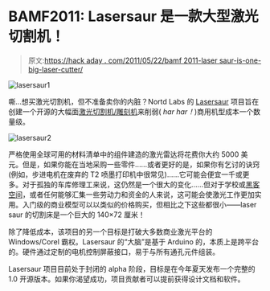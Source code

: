 # BAMF2011: Lasersaur 是一款大型激光切割机！

> 原文:[https://hack aday . com/2011/05/22/bamf 2011-laser saur-is-one-big-laser-cutter/](https://hackaday.com/2011/05/22/bamf2011-lasersaur-is-one-big-laser-cutter/)

![](../Images/059759676b734ac3b85a45d49d224c18.png "lasersaur1")

嘶…想买激光切割机，但不准备卖你的内脏？Nortd Labs 的 [Lasersaur](http://www.lasersaur.com/) 项目旨在创建一个开源的大幅面[激光切割机/雕刻机](http://hackaday.com/2011/03/11/bench-top-laser-engraver-does-some-cutting-too/)来削弱( *har har！*)商用机型成本一个数量级。

![](../Images/493695a68281438b294a00b8df755ec4.png "lasersaur2")

严格使用全球可用的材料清单中的组件建造的激光雷达将花费你大约 5000 美元。但是，如果你能在当地采购一些零件……或者更好的是，如果你有乞讨的诀窍(例如，步进电机在废弃的 T2 喷墨打印机中很常见)……它可能会便宜一千或更多。对于孤独的车库修理工来说，这仍然是一个很大的变化……但对于学校或[黑客空间](http://hackaday.com/2011/03/10/hackerspace-camera-rig-auto-alerts-the-internets-when-projects-are-finished/)，或者任何能够汇集一些劳动力和资金的人来说，这可能会使激光工作更加实用。入门级的商业模型可以以类似的价格购买，但相比之下这些都很小——laser saur 的切割床是一个巨大的 140×72 厘米！

除了降低成本，该项目的另一个目标是打破大多数商业激光平台的 Windows/Corel 霸权。Lasersaur 的“大脑”是基于 Arduino 的，本质上是跨平台的。硬件通过定制的电机控制屏蔽接口，易于与所有通孔元件组装。

Lasersaur 项目目前处于封闭的 alpha 阶段，目标是在今年夏天发布一个完整的 1.0 开源版本。如果你渴望成功，项目贡献者可以提前获得设计文档和软件。